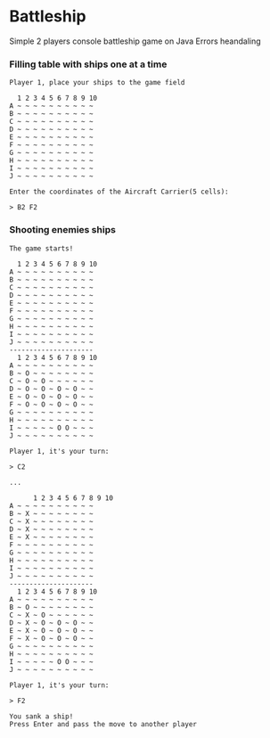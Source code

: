# Battleship
Simple 2 players console battleship game on Java
Errors heandaling

### Filling table with ships one at a time

    Player 1, place your ships to the game field

      1 2 3 4 5 6 7 8 9 10 
    A ~ ~ ~ ~ ~ ~ ~ ~ ~ ~ 
    B ~ ~ ~ ~ ~ ~ ~ ~ ~ ~ 
    C ~ ~ ~ ~ ~ ~ ~ ~ ~ ~ 
    D ~ ~ ~ ~ ~ ~ ~ ~ ~ ~ 
    E ~ ~ ~ ~ ~ ~ ~ ~ ~ ~ 
    F ~ ~ ~ ~ ~ ~ ~ ~ ~ ~ 
    G ~ ~ ~ ~ ~ ~ ~ ~ ~ ~ 
    H ~ ~ ~ ~ ~ ~ ~ ~ ~ ~ 
    I ~ ~ ~ ~ ~ ~ ~ ~ ~ ~ 
    J ~ ~ ~ ~ ~ ~ ~ ~ ~ ~ 

    Enter the coordinates of the Aircraft Carrier(5 cells):
    
    > B2 F2
    
### Shooting enemies ships 

    The game starts!

      1 2 3 4 5 6 7 8 9 10 
    A ~ ~ ~ ~ ~ ~ ~ ~ ~ ~ 
    B ~ ~ ~ ~ ~ ~ ~ ~ ~ ~ 
    C ~ ~ ~ ~ ~ ~ ~ ~ ~ ~ 
    D ~ ~ ~ ~ ~ ~ ~ ~ ~ ~ 
    E ~ ~ ~ ~ ~ ~ ~ ~ ~ ~ 
    F ~ ~ ~ ~ ~ ~ ~ ~ ~ ~ 
    G ~ ~ ~ ~ ~ ~ ~ ~ ~ ~ 
    H ~ ~ ~ ~ ~ ~ ~ ~ ~ ~ 
    I ~ ~ ~ ~ ~ ~ ~ ~ ~ ~ 
    J ~ ~ ~ ~ ~ ~ ~ ~ ~ ~ 
    ---------------------
      1 2 3 4 5 6 7 8 9 10 
    A ~ ~ ~ ~ ~ ~ ~ ~ ~ ~ 
    B ~ O ~ ~ ~ ~ ~ ~ ~ ~ 
    C ~ O ~ O ~ ~ ~ ~ ~ ~ 
    D ~ O ~ O ~ O ~ O ~ ~ 
    E ~ O ~ O ~ O ~ O ~ ~ 
    F ~ O ~ O ~ O ~ O ~ ~ 
    G ~ ~ ~ ~ ~ ~ ~ ~ ~ ~ 
    H ~ ~ ~ ~ ~ ~ ~ ~ ~ ~ 
    I ~ ~ ~ ~ ~ O O ~ ~ ~ 
    J ~ ~ ~ ~ ~ ~ ~ ~ ~ ~ 

    Player 1, it's your turn:
    
    > C2
    
    ...

          1 2 3 4 5 6 7 8 9 10 
    A ~ ~ ~ ~ ~ ~ ~ ~ ~ ~ 
    B ~ X ~ ~ ~ ~ ~ ~ ~ ~ 
    C ~ X ~ ~ ~ ~ ~ ~ ~ ~ 
    D ~ X ~ ~ ~ ~ ~ ~ ~ ~ 
    E ~ X ~ ~ ~ ~ ~ ~ ~ ~ 
    F ~ ~ ~ ~ ~ ~ ~ ~ ~ ~ 
    G ~ ~ ~ ~ ~ ~ ~ ~ ~ ~ 
    H ~ ~ ~ ~ ~ ~ ~ ~ ~ ~ 
    I ~ ~ ~ ~ ~ ~ ~ ~ ~ ~ 
    J ~ ~ ~ ~ ~ ~ ~ ~ ~ ~ 
    ---------------------
      1 2 3 4 5 6 7 8 9 10 
    A ~ ~ ~ ~ ~ ~ ~ ~ ~ ~ 
    B ~ O ~ ~ ~ ~ ~ ~ ~ ~ 
    C ~ X ~ O ~ ~ ~ ~ ~ ~ 
    D ~ X ~ O ~ O ~ O ~ ~ 
    E ~ X ~ O ~ O ~ O ~ ~ 
    F ~ X ~ O ~ O ~ O ~ ~ 
    G ~ ~ ~ ~ ~ ~ ~ ~ ~ ~ 
    H ~ ~ ~ ~ ~ ~ ~ ~ ~ ~ 
    I ~ ~ ~ ~ ~ O O ~ ~ ~ 
    J ~ ~ ~ ~ ~ ~ ~ ~ ~ ~ 

    Player 1, it's your turn:

    > F2

    You sank a ship!
    Press Enter and pass the move to another player
